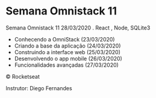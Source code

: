 # Semana Omnistack 11
Semana Omnistack 11 28/03/2020 . React , Node, SQLite3

 - Conhecendo a OmniStack (23/03/2020)
 - Criando a base da aplicação (24/03/2020)
 - Construindo a interface web (25/03/2020)
 - Desenvolvendo o app mobile (26/03/2020)
 - Funcionalidades avançadas (27/03/2020)

© Rocketseat

Instrutor: Diego Fernandes

